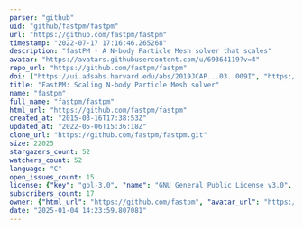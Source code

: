 ```yaml
---
parser: "github"
uid: "github/fastpm/fastpm"
url: "https://github.com/fastpm/fastpm"
timestamp: "2022-07-17 17:16:46.265268"
description: "fastPM - A N-body Particle Mesh solver that scales"
avatar: "https://avatars.githubusercontent.com/u/69364119?v=4"
repo_url: "https://github.com/fastpm/fastpm"
doi: ["https://ui.adsabs.harvard.edu/abs/2019JCAP...03..009I", "https://ui.adsabs.harvard.edu/abs/2016MNRAS.463.2273F", "https://ui.adsabs.harvard.edu/abs/2019ascl.soft05010F/abstract"]
title: "FastPM: Scaling N-body Particle Mesh solver"
name: "fastpm"
full_name: "fastpm/fastpm"
html_url: "https://github.com/fastpm/fastpm"
created_at: "2015-03-16T17:38:53Z"
updated_at: "2022-05-06T15:36:18Z"
clone_url: "https://github.com/fastpm/fastpm.git"
size: 22025
stargazers_count: 52
watchers_count: 52
language: "C"
open_issues_count: 15
license: {"key": "gpl-3.0", "name": "GNU General Public License v3.0", "spdx_id": "GPL-3.0", "url": "https://api.github.com/licenses/gpl-3.0", "node_id": "MDc6TGljZW5zZTk="}
subscribers_count: 17
owner: {"html_url": "https://github.com/fastpm", "avatar_url": "https://avatars.githubusercontent.com/u/69364119?v=4", "login": "fastpm", "type": "Organization"}
date: "2025-01-04 14:23:59.807081"
---
```

